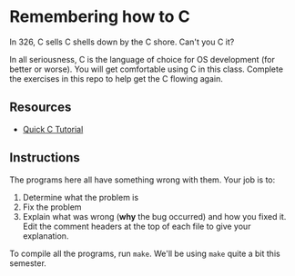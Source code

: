 # Remembering how to C

In 326, C sells C shells down by the C shore. Can't you C it?

In all seriousness, C is the language of choice for OS development (for better or worse). You will get comfortable using C in this class. Complete the exercises in this repo to help get the C flowing again.

## Resources

* [Quick C Tutorial](http://booksite.elsevier.com/9780128000564/content/APP0C_C_Programming.pdf)


## Instructions

The programs here all have something wrong with them. Your job is to:

1. Determine what the problem is
2. Fix the problem
3. Explain what was wrong (**why** the bug occurred) and how you fixed it. Edit the comment headers at the top of each file to give your explanation.

To compile all the programs, run `make`. We'll be using `make` quite a bit this semester.

